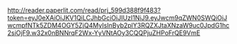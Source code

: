 http://reader.paperlit.com/read/prj_599d388f9f483?token=eyJ0eXAiOiJKV1QiLCJhbGciOiJIUzI1NiJ9.eyJwcm9qZWN0SWQiOiJwcmpfNTk5ZDM4OGY5ZjQ4MyIsInByb2plY3RQZXJtaXNzaW9uc0JpdG1hc2siOjF9.w32x0nBNNrqF2Wx-YyVNtAOy3CQQPjuZHPoFrQE9VmE